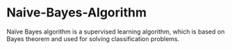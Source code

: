 # Naive-Bayes-Algorithm
Naïve Bayes algorithm is a supervised learning algorithm, which is based on Bayes theorem and used for solving classification problems.
